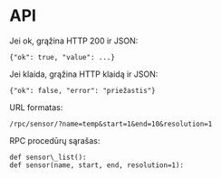 # API

Jei ok, grąžina HTTP 200 ir JSON:

    {"ok": true, "value": ...}

Jei klaida, grąžina HTTP klaidą ir JSON:

    {"ok": false, "error": "priežastis"}

URL formatas:

    /rpc/sensor/?name=temp&start=1&end=10&resolution=1

RPC procedūrų sąrašas:

    def sensor\_list():
    def sensor(name, start, end, resolution=1):
